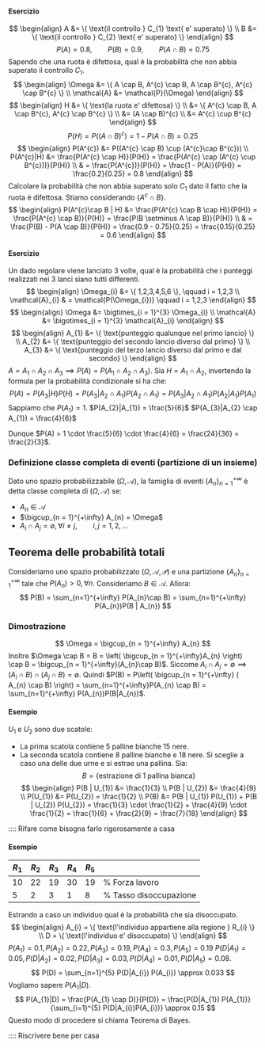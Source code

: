 #### Esercizio
$$
\begin{align}
A &= \{ \text{il controllo } C_{1} \text{ e' superato} \} \\
B &= \{ \text{il controllo } C_{2} \text{ e' superato} \}
\end{align}
$$
$$
P(A) = 0.8, \qquad P(B) = 0.9, \qquad P(A \cap B) = 0.75
$$
Sapendo che una ruota è difettosa, qual è la probabilità che non abbia superato il controllo $C_{1}$.
$$
\begin{align}
\Omega &= \{ A \cap B, A^{c} \cap B, A \cap B^{c}, A^{c} \cap B^{c} \} \\
\mathcal{A} &= \mathcal{P}(\Omega)
\end{align}
$$
$$
\begin{align}
H &= \{ \text{la ruota e' difettosa} \} \\
&= \{ A^{c} \cap B, A \cap B^{c}, A^{c} \cap B^{c} \}  \\
&= (A \cap B)^{c} \\
&= A^{c} \cup B^{c}
\end{align}
$$
$$
P(H) = P((A \cap B)^{c}) = 1 - P(A \cap B) = 0.25
$$
$$
\begin{align}
P(A^{c}) &= P((A^{c} \cap B) \cup (A^{c}\cap B^{c})) \\
P(A^{c}|H)  &= \frac{P(A^{c} \cap H)}{P(H)} = \frac{P(A^{c} \cap (A^{c} \cup B^{c}))}{P(H)} \\
 & = \frac{P(A^{c})}{P(H)} = \frac{1 - P(A)}{P(H)} = \frac{0.2}{0.25} = 0.8
\end{align}
$$
Calcolare la probabilità che non abbia superato solo $C_{1}$ dato il fatto che la ruota è difettosa.
Stiamo considerando $\{ A^{c} \cap B \}$.
$$
\begin{align}
P(A^{c}\cap B | H) &= \frac{P(A^{c} \cap B \cap H)}{P(H)} = \frac{P(A^{c} \cap B)}{P(H)} = \frac{P(B \setminus A \cap B)}{P(H)} \\
 & = \frac{P(B) - P(A  \cap B)}{P(H)} = \frac{0.9 - 0.75}{0.25} = \frac{0.15}{0.25} = 0.6
\end{align}
$$
#### Esercizio
Un dado regolare viene lanciato 3 volte, qual è la probabilità che i punteggi realizzati nei 3 lanci siano tutti differenti.
$$
\begin{align}
\Omega_{i} &= \{ 1,2,3,4,5,6 \}, \qquad i = 1,2,3 \\
\mathcal{A}_{i}  & = \mathcal{P(\Omega_{i})} \qquad i = 1,2,3
\end{align}
$$
$$
\begin{align}
\Omega &= \bigtimes_{i = 1}^{3} \Omega_{i} \\
\mathcal{A}  &= \bigotimes_{i = 1}^{3} \mathcal{A}_{i}
\end{align}
$$
$$
\begin{align}
A_{1} &= \{ \text{punteggio qualunque nel primo lancio} \} \\
A_{2}  &= \{ \text{punteggio del secondo lancio diverso dal primo} \} \\
A_{3}  &= \{ \text{punteggio del terzo lancio diverso dal primo e dal secondo} \}
\end{align}
$$
$A = A_{1} \cap A_{2} \cap A_{3} \implies P(A) = P(A_{1} \cap A_{2} \cap A_{3})$. 
Sia $H = A_{1} \cap A_{2}$, invertendo la formula per la probabilità condizionale si ha che:
$$
P(A) =  P(A_{3} | H) P(H) = P(A_{3} | A_{2} \cap A_{1}) P (A_{2} \cap A_{1}) = P(A_{3}|A_{2}\cap A_{1}) P(A_{2} | A_{1}) P(A_{1})
$$
Sappiamo che $P(A_{1}) = 1$.
$P(A_{2}|A_{1}) = \frac{5}{6}$
$P(A_{3}|A_{2} \cap A_{1}) = \frac{4}{6}$

Dunque $P(A) = 1 \cdot \frac{5}{6} \cdot \frac{4}{6} = \frac{24}{36} = \frac{2}{3}$.

### Definizione classe completa di eventi (partizione di un insieme)
Dato uno spazio probabilizzabile $(\Omega, \mathcal{A})$, la famiglia di eventi $\{ A_{n} \}_{n=1}^{+\infty}$ è detta classe completa di $(\Omega, \mathcal{A})$ se:
- $A_{n} \in \mathcal{A}$
- $\bigcup_{n = 1}^{+\infty} A_{n} = \Omega$
- $A_{i} \cap A_{j} = \emptyset, \forall i \neq j, \qquad i, j = 1,2,\dots$

## Teorema delle probabilità totali
Consideriamo uno spazio probabilizzato $(\Omega, \mathcal{A, P})$ e una partizione $\{ A_{n} \}^{+\infty}_{n=1}$ tale che $P(A_{n}) > 0, \forall n$. Consideriamo $B \in \mathcal{A}$. Allora:
$$
P(B) = \sum_{n=1}^{+\infty} P(A_{n}\cap B) = \sum_{n=1}^{+\infty}  P(A_{n})P(B | A_{n})
$$
### Dimostrazione
$$
\Omega = \bigcup_{n = 1}^{+\infty} A_{n}
$$
Inoltre $\Omega \cap B = B = \left( \bigcup_{n = 1}^{+\infty}A_{n} \right) \cap B = \bigcup_{n = 1}^{+\infty}(A_{n}\cap B)$. Siccome $A_{i} \cap A_{j} = \emptyset \implies (A_{i} \cap B) \cap (A_{j} \cap B) = \emptyset$. 
Quindi $P(B) = P\left( \bigcup_{n = 1}^{+\infty} ( A_{n} \cap B) \right) = \sum_{n=1}^{+\infty}P(A_{n} \cap B) = \sum_{n=1}^{+\infty} P(A_{n})P(B|A_{n})$.

#### Esempio
$U_{1}$ e $U_{2}$ sono due scatole:
- La prima scatola contiene 5 palline bianche 15 nere.
- La seconda scatola contiene 8 palline bianche e 18 nere.
Si sceglie a caso una delle due urne e si estrae una pallina.
Sia:
$$
B = \{ \text{estrazione di 1 pallina bianca} \}
$$
$$
\begin{align}
P(B | U_{1}) &= \frac{1}{3} \\
P(B | U_{2}) &= \frac{4}{9} \\
P(U_{1}) &= P(U_{2}) = \frac{1}{2} \\
P(B) &= P(B | U_{1}) P(U_{1}) + P(B | U_{2}) P(U_{2}) = \frac{1}{3} \cdot \frac{1}{2} + \frac{4}{9} \cdot \frac{1}{2} = \frac{1}{6} + \frac{2}{9} = \frac{7}{18}
\end{align}
$$

:::: Rifare come bisogna farlo rigorosamente a casa
#### Esempio

| $R_{1}$ | $R_{2}$ | $R_{3}$ | $R_{4}$ | $R_{5}$ |                           |
| ------- | ------- | ------- | ------- | ------- | ------------------------- |
| $10$    | $22$    | $19$    | $30$    | $19$    | $\%$ Forza lavoro         |
| $5$     | $2$     | $3$     | $1$     | $8$     | $\%$ Tasso disoccupazione |
Estrando a caso un individuo qual è la probabilità che sia disoccupato.
$$
\begin{align}
A_{i} = \{ \text{l'individuo appartiene alla regione } R_{i} \} \\
D = \{ \text{l'individuo e' disoccupato} \}
\end{align}
$$
$P(A_{1}) = 0.1, P(A_{2}) = 0.22, P(A_{3}) = 0.19, P(A_{4}) = 0.3, P(A_{5}) = 0.19$
$P(D|A_{1}) = 0.05, P(D|A_{2}) = 0.02, P(D|A_{3}) = 0.03, P(D|A_{4}) = 0.01, P(D|A_{5}) = 0.08$.
$$
P(D) = \sum_{n=1}^{5}  P(D|A_{i}) P(A_{i}) \approx 0.033
$$
Vogliamo sapere $P(A_{1}|D)$.
$$
P(A_{1}|D) = \frac{P(A_{1} \cap D)}{P(D)} = \frac{P(D|A_{1}) P(A_{1})}{\sum_{i=1}^{5} P(D|A_{i})P(A_{i})} \approx 0.15
$$
Questo modo di procedere si chiama Teorema di Bayes.

:::: Riscrivere bene per casa